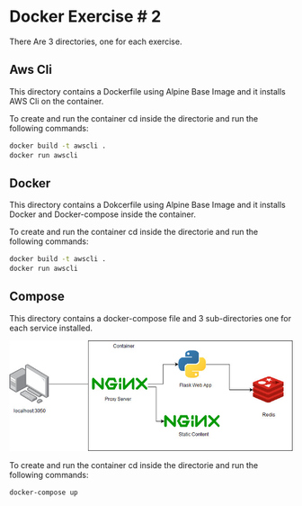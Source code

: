 # Docker Exercise # 2
There Are 3 directories, one for each exercise.

## Aws Cli
This directory contains a Dockerfile using Alpine Base Image and it installs AWS Cli on the container.

To create and run the container cd inside the directorie and run the following commands:
```bash
docker build -t awscli .
docker run awscli
```

## Docker
This directory contains a Dokcerfile using Alpine Base Image and it installs Docker and Docker-compose inside the container.

To create and run the container cd inside the directorie and run the following commands:
```bash
docker build -t awscli .
docker run awscli
```

## Compose
This directory contains a docker-compose file and 3 sub-directories one for each service installed.

![Diagram](https://github.com/DeboraArzu/DockerExercise/blob/master/Docker-Compose.jpg "Diagram")

To create and run the container cd inside the directorie and run the following commands:
```bash
docker-compose up
```


